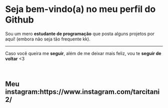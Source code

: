 <h1>Seja bem-vindo(a) no meu perfil do Github</h1>
<p>Sou um mero <strong>estudante de programação</strong> que posta alguns projetos por aqui! (embora não seja tão frequente kk).</p><hr>
<p>Caso você queira me <strong>seguir</strong>, além de me deixar mais feliz, vou te <strong>seguir de voltar</strong> <3</p><br>
<h2>Meu instagram:<a>https://www.instagram.com/tarcitani2/</a></h2>
